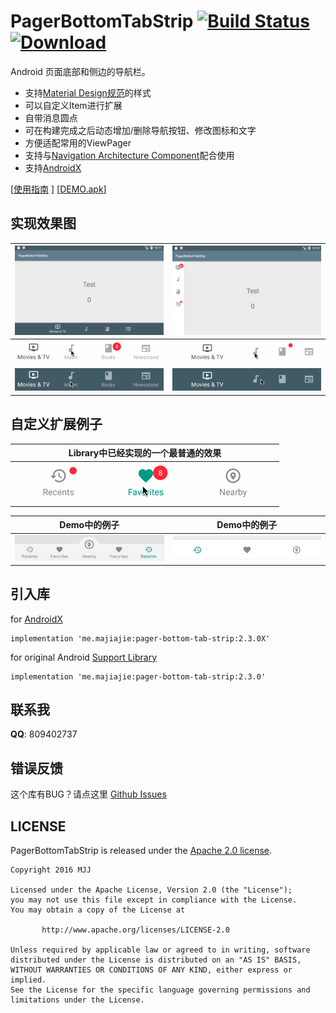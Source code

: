 # PagerBottomTabStrip	[![Build Status](https://travis-ci.org/tyzlmjj/PagerBottomTabStrip.svg?branch=master)](https://travis-ci.org/tyzlmjj/PagerBottomTabStrip)	[ ![Download](https://api.bintray.com/packages/tyzlmjj/maven/pager-bottom-tab-strip/images/download.svg) ](https://bintray.com/tyzlmjj/maven/pager-bottom-tab-strip/view)

Android 页面底部和侧边的导航栏。

- 支持[Material Design规范](https://www.google.com/design/spec/components/bottom-navigation.html)的样式
- 可以自定义Item进行扩展
- 自带消息圆点
- 可在构建完成之后动态增加/删除导航按钮、修改图标和文字
- 方便适配常用的ViewPager
- 支持与[Navigation Architecture Component](https://developer.android.com/topic/libraries/architecture/navigation/)配合使用
- 支持[AndroidX](https://developer.android.com/jetpack/androidx/)

[[使用指南](https://github.com/tyzlmjj/PagerBottomTabStrip/wiki/%E4%BD%BF%E7%94%A8%E6%8C%87%E5%8D%97) ]  [[DEMO.apk](https://github.com/tyzlmjj/PagerBottomTabStrip/releases/download/2.3.0X/Demo.apk)]

## 实现效果图

|![horizontal](/img/demo.png "horizontal")|![vertical](/img/demo8.png "vertical")|
|---|---|
|![Material 1](/img/demo1.gif "Material 1")|![Material 2](/img/demo2.gif "Material 2")|
|![Material 3](/img/demo3.gif "Material 3")|![Material 4](/img/demo4.gif "Material 4")|

## 自定义扩展例子

|Library中已经实现的一个最普通的效果|
|---|
|![PagerBottomTabStrip](/img/demo5.gif "PagerBottomTabStrip")|

|Demo中的例子|Demo中的例子|
|---|---|
|![PagerBottomTabStrip](/img/demo7.png "PagerBottomTabStrip")|![PagerBottomTabStrip](/img/demo6.png "PagerBottomTabStrip")|

## 引入库

for [AndroidX](https://developer.android.com/jetpack/androidx/)
```
implementation 'me.majiajie:pager-bottom-tab-strip:2.3.0X'
```

for original Android [Support Library](https://developer.android.com/topic/libraries/support-library/)
```
implementation 'me.majiajie:pager-bottom-tab-strip:2.3.0'
```

## 联系我

**QQ**: 809402737

## 错误反馈

这个库有BUG？请点这里 [Github Issues](https://github.com/tyzlmjj/PagerBottomTabStrip/issues)

## LICENSE

PagerBottomTabStrip is released under the [Apache 2.0 license](/LICENSE).
```
Copyright 2016 MJJ

Licensed under the Apache License, Version 2.0 (the "License");
you may not use this file except in compliance with the License.
You may obtain a copy of the License at

	   http://www.apache.org/licenses/LICENSE-2.0

Unless required by applicable law or agreed to in writing, software
distributed under the License is distributed on an "AS IS" BASIS,
WITHOUT WARRANTIES OR CONDITIONS OF ANY KIND, either express or implied.
See the License for the specific language governing permissions and
limitations under the License.
```
